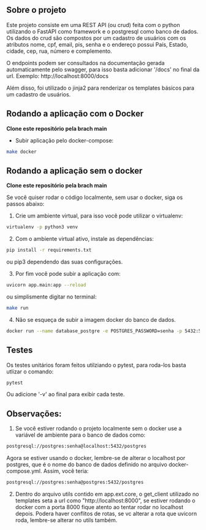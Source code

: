 ## Sobre o projeto

Este projeto consiste em uma REST API (ou crud) feita com o python
utilizando o FastAPI como framework e o postgresql como banco de dados.
Os dados do crud são compostos por um cadastro de usuários com os atributos
nome, cpf, email, pis, senha e o endereço possui País, Estado, cidade, cep,
rua, número e complemento.

O endpoints podem ser consultados na documentação gerada automaticamente
pelo swagger, para isso basta adicionar '/docs' no final da url.
Exemplo:
    http://localhost:8000/docs

Além disso, foi utilizado o jinja2 para renderizar os templates básicos
para um cadastro de usuários.

## Rodando a aplicação com o Docker

**Clone este repositório pela brach main**

* Subir aplicação pelo docker-compose:
```sh
make docker
```

## Rodando a aplicação sem o docker

**Clone este repositório pela brach main**

Se você quiser rodar o código localmente, sem usar o docker,
siga os passos abaixo:

1. Crie um ambiente virtual, para isso você pode utilizar o virtualenv:

```sh
virtualenv -p python3 venv
```

2. Com o ambiente virtual ativo, instale as dependências:

```sh
pip install -r requirements.txt
```
ou pip3 dependendo das suas configurações.

3. Por fim você pode subir a aplicação com:

```sh
uvicorn app.main:app --reload
```
ou simplismente digitar no terminal:

```sh
make run
```
4. Não se esqueça de subir a imagem docker do banco de dados.
```sh
docker run --name database_postgre -e POSTGRES_PASSWORD=senha -p 5432:5432 -d postgres:14
```

## Testes

Os testes unitários foram feitos utilziando o pytest, para roda-los basta
utlizar o comando:

```sh
pytest
```
Ou adicione '-v' ao final para exibir cada teste.

## Observações:

1. Se você estiver rodando o projeto localmente sem o docker use a variável de ambiente para o banco de dados
como:

```sh
postgresql://postgres:senha@localhost:5432/postgres
```

Agora se estiver usando o docker, lembre-se de alterar o localhost por postgres, que é o
nome do banco de dados definido no arquivo docker-compose.yml. Assim, você teria:

```sh
postgresql://postgres:senha@postgres:5432/postgres
```

2. Dentro do arquivo utils contido em app.ext.core, o get_client utilizado no templates
seta a url como "http://localhost:8000", se estiver rodando o docker com a porta 8000
fique atento ao tentar rodar no localhost depois. Podera haver conflitos de rotas, se vc alterar
a rota que uvicorn roda, lembre-se alterar no utils também.
